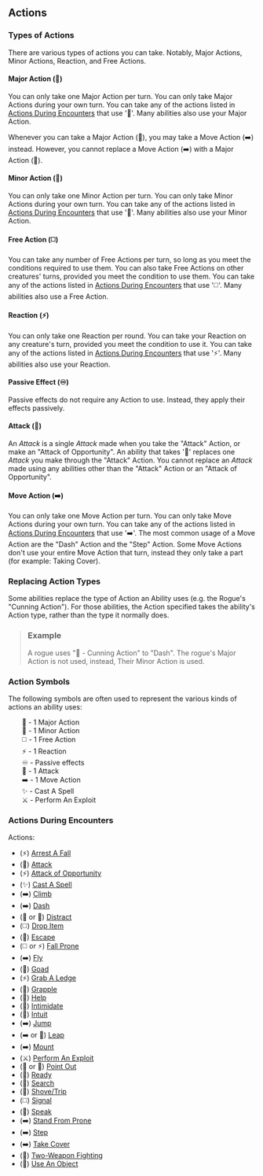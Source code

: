 ## Actions

### Types of Actions

There are various types of actions you can take. Notably, Major Actions, Minor Actions, Reaction, and Free Actions.

#### Major Action (🔷)

You can only take one Major Action per turn. You can only take Major Actions during your own turn. You can take any of the actions listed in [Actions During Encounters][ADE] that use '🔷'. Many abilities also use your Major Action.

Whenever you can take a Major Action (🔷), you may take a Move Action (➡️) instead. However, you cannot replace a Move Action (➡️) with a Major Action (🔷).

#### Minor Action (🔵)

You can only take one Minor Action per turn. You can only take Minor Actions during your own turn. You can take any of the actions listed in [Actions During Encounters][ADE] that use '🔵'. Many abilities also use your Minor Action.

#### Free Action (◻️)

You can take any number of Free Actions per turn, so long as you meet the conditions required to use them. You can also take Free Actions on other creatures' turns, provided you meet the condition to use them. You can take any of the actions listed in [Actions During Encounters][ADE] that use '◻️'. Many abilities also use a Free Action.

#### Reaction (⚡)

You can only take one Reaction per round. You can take your Reaction on any creature's turn, provided you meet the condition to use it. You can take any of the actions listed in [Actions During Encounters][ADE] that use '⚡'. Many abilities also use your Reaction.

#### Passive Effect (♾️)

Passive effects do not require any Action to use. Instead, they apply their effects passively.

#### Attack (🔺)

An *Attack* is a single *Attack* made when you take the "Attack" Action, or make an "Attack of Opportunity". An ability that takes '🔺' replaces one *Attack* you make through the "Attack" Action. You cannot replace an *Attack* made using any abilities other than the "Attack" Action or an "Attack of Opportunity".

#### Move Action (➡️)

You can only take one Move Action per turn. You can only take Move Actions during your own turn. You can take any of the actions listed in [Actions During Encounters][ADE] that use '➡️'. The most common usage of a Move Action are the "Dash" Action and the "Step" Action. Some Move Actions don't use your entire Move Action that turn, instead they only take a part (for example: Taking Cover).

### Replacing Action Types

Some abilities replace the type of Action an Ability uses (e.g. the Rogue's "Cunning Action"). For those abilities, the Action specified takes the ability's Action type, rather than the type it normally does.

> ### Example
>
> A rogue uses "🔵 - Cunning Action" to "Dash". The rogue's Major Action is not used, instead, Their Minor Action is used.

### Action Symbols

The following symbols are often used to represent the various kinds of actions an ability uses:

&emsp;&emsp;🔷 - 1 Major Action  
&emsp;&emsp;🔵 - 1 Minor Action  
&emsp;&emsp;◻️ - 1 Free Action  
&emsp;&emsp;⚡ - 1 Reaction  
&emsp;&emsp;♾️ - Passive effects  
&emsp;&emsp;🔺 - 1 Attack  
&emsp;&emsp;➡️ - 1 Move Action  
&emsp;&emsp;✨ - Cast A Spell  
&emsp;&emsp;⚔️ - Perform An Exploit  

### Actions During Encounters

Actions:
* (⚡) [Arrest A Fall][AAF]
* (🔷) [Attack][ATK]
* (⚡) [Attack of Opportunity][AOO]
* (✨) [Cast A Spell][CAS]
* (➡️) [Climb][CLB]
* (➡️) [Dash][DSH]
* (🔷 or 🔵) [Distract][DCT]
* (◻️) [Drop Item][DIM]
* (🔷) [Escape](./Actions/Escape.md)
* (◻️ or ⚡) [Fall Prone](./Actions/Fall%20Prone.md)
* (➡️) [Fly](./Actions/Fly.md)
* (🔺) [Goad](./Actions/Goad.md)
* (⚡) [Grab A Ledge](./Actions/Grab%20A%20Ledge.md)
* (🔺) [Grapple](./Actions/Grapple.md)
* (🔷) [Help](./Actions/Help.md)
* (🔺) [Intimidate](./Actions/Intimidate.md)
* (🔷) [Intuit](./Actions/Intuit.md)
* (➡️) [Jump](./Actions/Jump.md)
* (➡️ or 🔵) [Leap](./Actions/Leap.md)
* (➡️) [Mount](./Actions/Mount.md)
* (⚔️) [Perform An Exploit](./Actions/Perform%20An%20Exploit.md)
* (🔷 or 🔵) [Point Out](./Actions/Point%20Out.md)
* (🔷) [Ready](./Actions/Ready.md)
* (🔷) [Search](./Actions/Search.md)
* (🔺) [Shove/Trip](./Actions/Shove%20or%20Trip.md)
* (◻️) [Signal](./Actions/Signal.md)
* (🔷) [Speak](./Actions/Speak.md)
* (➡️) [Stand From Prone](./Actions/Stand%20From%20Prone.md)
* (➡️) [Step](./Actions/Step.md)
* (➡️) [Take Cover](./Actions/Take%20Cover.md)
* (🔵) [Two-Weapon Fighting](./Actions/Two-Weapon%20Fighting.md)
* (🔷) [Use An Object](./Actions/Use%20An%20Object.md)

[ADE]: #actions-during-encounters

[AAF]: ./Actions/Arrest%20A%20Fall.md
[ATK]: ./Actions/Attack.md
[AOO]: ./Actions/Attacks%20of%20Opportunity.md
[CAS]: ./Actions/Cast%20A%20Spell.md
[CLB]: ./Actions/Climb.md
[DSH]: ./Actions/Dash.md
[DCT]: ./Actions/Distract.md
[DIM]: ./Actions/Drop%20Item.md
